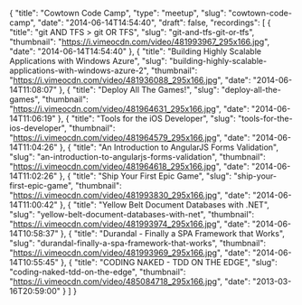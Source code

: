{
  "title": "Cowtown Code Camp",
  "type": "meetup",
  "slug": "cowtown-code-camp",
  "date": "2014-06-14T14:54:40",
  "draft": false,
  "recordings": [
    {
      "title": "git AND TFS > git OR TFS",
      "slug": "git-and-tfs-git-or-tfs",
      "thumbnail": "https://i.vimeocdn.com/video/481993967_295x166.jpg",
      "date": "2014-06-14T14:54:40"
    },
    {
      "title": "Building Highly Scalable Applications with Windows Azure",
      "slug": "building-highly-scalable-applications-with-windows-azure-2",
      "thumbnail": "https://i.vimeocdn.com/video/481936088_295x166.jpg",
      "date": "2014-06-14T11:08:07"
    },
    {
      "title": "Deploy All The Games!",
      "slug": "deploy-all-the-games",
      "thumbnail": "https://i.vimeocdn.com/video/481964631_295x166.jpg",
      "date": "2014-06-14T11:06:19"
    },
    {
      "title": "Tools for the iOS Developer",
      "slug": "tools-for-the-ios-developer",
      "thumbnail": "https://i.vimeocdn.com/video/481964579_295x166.jpg",
      "date": "2014-06-14T11:04:26"
    },
    {
      "title": "An Introduction to AngularJS Forms Validation",
      "slug": "an-introduction-to-angularjs-forms-validation",
      "thumbnail": "https://i.vimeocdn.com/video/481964618_295x166.jpg",
      "date": "2014-06-14T11:02:26"
    },
    {
      "title": "Ship Your First Epic Game",
      "slug": "ship-your-first-epic-game",
      "thumbnail": "https://i.vimeocdn.com/video/481993830_295x166.jpg",
      "date": "2014-06-14T11:00:42"
    },
    {
      "title": "Yellow Belt Document Databases with .NET",
      "slug": "yellow-belt-document-databases-with-net",
      "thumbnail": "https://i.vimeocdn.com/video/481993974_295x166.jpg",
      "date": "2014-06-14T10:58:37"
    },
    {
      "title": "Durandal - Finally a SPA Framework that Works",
      "slug": "durandal-finally-a-spa-framework-that-works",
      "thumbnail": "https://i.vimeocdn.com/video/481993969_295x166.jpg",
      "date": "2014-06-14T10:55:45"
    },
    {
      "title": "CODING NAKED - TDD ON THE EDGE",
      "slug": "coding-naked-tdd-on-the-edge",
      "thumbnail": "https://i.vimeocdn.com/video/485084718_295x166.jpg",
      "date": "2013-03-16T20:59:00"
    }
  ]
}